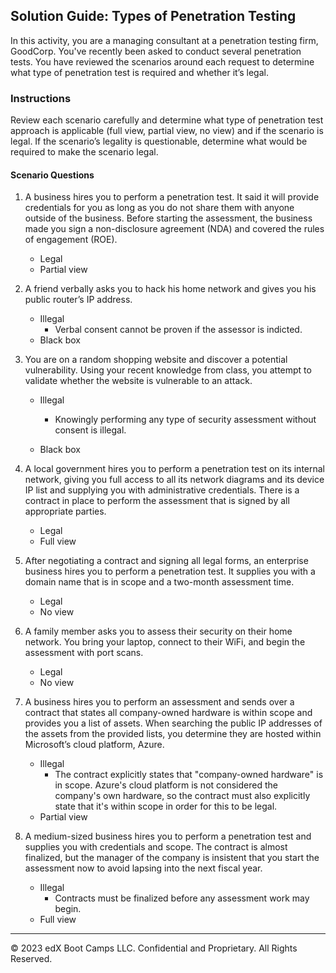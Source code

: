 ## Solution Guide: Types of Penetration Testing

In this activity, you are a managing consultant at a penetration testing firm, GoodCorp. You've recently been asked to conduct several penetration tests. You have reviewed the scenarios around each request to determine  what type of penetration test is required and whether it’s legal.

### Instructions

Review each scenario carefully and determine what type of penetration test approach is applicable (full view, partial view, no view) and if the scenario is legal. If the scenario’s legality is questionable, determine what would be required to make the scenario legal.

#### Scenario Questions

1. A business hires you to perform a penetration test. It said it will provide credentials for you as long as you do not share them with anyone outside of the business. Before starting the assessment, the business made you sign a non-disclosure agreement (NDA) and covered the rules of engagement (ROE). 
	
	- Legal
	- Partial view
	
2. A friend verbally asks you to hack his home network and gives you his public router’s IP address.

	- Illegal
	     - Verbal consent cannot be proven if the assessor is indicted. 
	- Black box
	
3. You are on a random shopping website and discover a potential vulnerability. Using your recent knowledge from class, you attempt to validate whether the website is vulnerable to an attack.

	- Illegal 
	     - Knowingly performing any type of security assessment without consent is illegal. 

	- Black box

4. A local government hires you to perform a penetration test on its internal network, giving you full access to all its network diagrams and its device IP list and supplying you with administrative credentials. There is a contract in place to perform the assessment that is signed by all appropriate parties.
	
	- Legal 
	- Full view
	
5. After negotiating a contract and signing all legal forms, an enterprise business hires you to perform a penetration test. It supplies you with a domain name that is in scope and a two-month assessment time.

	- Legal 
	- No view

6. A family member asks you to assess their security on their home network. You bring your laptop, connect to their WiFi, and begin the assessment with port scans.

	- Legal 
	- No view
	
7. A business hires you to perform an assessment and sends over a contract that states all company-owned hardware is within scope and provides you a list of assets. When searching the public IP addresses of the assets from the provided lists, you determine they are hosted within Microsoft’s cloud platform, Azure. 

	- Illegal 
	     - The contract explicitly states that "company-owned hardware" is in scope. Azure's cloud platform is not considered the company's own hardware, so the contract must also explicitly state that it's within scope in order for this to be legal.
	- Partial view 

8. A medium-sized business hires you to perform a penetration test and supplies you with credentials and scope. The contract is almost finalized, but the manager of the company is insistent that you start the assessment now to avoid lapsing into the next fiscal year.
	
	- Illegal 
         - Contracts must be finalized before any assessment work may begin.
	- Full view

---
© 2023 edX Boot Camps LLC. Confidential and Proprietary. All Rights Reserved.



